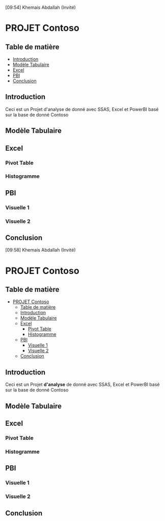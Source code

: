 [09:54] Khemais Abdallah (Invité)
# PROJET Contoso
 
## Table de matière
- [Introduction](#introduction)
- [Modèle Tabulaire](#modèle-tabulaire)
- [Excel](#excel)
- [PBI](#pbi)
- [Conclusion](#conclusion)
 
 
 
## Introduction
 
Ceci est un Projet d'analyse de donné avec SSAS, Excel et PowerBI basé sur la base de donné Contoso
 
 
## Modèle Tabulaire
 
 
 
## Excel
 
 
### Pivot Table
 
 
### Histogramme
 
 
## PBI
### Visuelle 1
 
### Visuelle 2
 
## Conclusion
 
 
[09:58] Khemais Abdallah (Invité)
# PROJET Contoso
 
## Table de matière
 
- [PROJET Contoso](#projet-contoso)
  - [Table de matière](#table-de-matière)
  - [Introduction](#introduction)
  - [Modèle Tabulaire](#modèle-tabulaire)
  - [Excel](#excel)
    - [Pivot Table](#pivot-table)
    - [Histogramme](#histogramme)
  - [PBI](#pbi)
    - [Visuelle 1](#visuelle-1)
    - [Visuelle 2](#visuelle-2)
  - [Conclusion](#conclusion)
 
## Introduction
 
Ceci est un Projet **d'analyse** de donné avec SSAS, Excel et PowerBI basé sur la base de donné Contoso
 
## Modèle Tabulaire
 
## Excel
 
### Pivot Table
 
### Histogramme
 
## PBI
 
### Visuelle 1
 
### Visuelle 2
 
## Conclusion